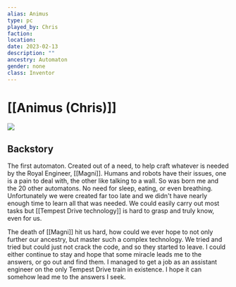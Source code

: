 ```yaml
---
alias: Animus
type: pc
played_by: Chris
faction:
location: 
date: 2023-02-13
description: ""
ancestry: Automaton
gender: none
class: Inventor
---
```

# [[Animus (Chris)]]
![](https://lh4.googleusercontent.com/PuD8bHM143JbRQfRdoiGddrb8XxZvOC1D7Mjh95CB1XQS706W5beBMGB36djnokiUKWHFM7EuSvLx29c3966vsZE8NvwHBieqW9bBinfmI4OMvd9NtB3ssztStGrArOH2q64uftDQdEsjGRSd66knA)

## Backstory
The first automaton.  Created out of a need, to help craft whatever is needed by the Royal Engineer, [[Magni]].  Humans and robots have their issues, one is a pain to deal with, the other like talking to a wall.  So was born me and the 20 other automatons. No need for sleep, eating, or even breathing.  Unfortunately we were created far too late and we didn't have nearly enough time to learn all that was needed.  We could easily carry out most tasks but [[Tempest Drive technology]] is hard to grasp and truly know, even for us. 
 
The death of [[Magni]] hit us hard, how could we ever hope to not only further our ancestry, but master such a complex technology.  We tried and tried but could just not crack the code, and so they started to leave. I could either continue to stay and hope that some miracle leads me to the answers, or go out and find them.  I managed to get a job as an assistant engineer on the only Tempest Drive train in existence.  I hope it can somehow lead me to the answers I seek.
